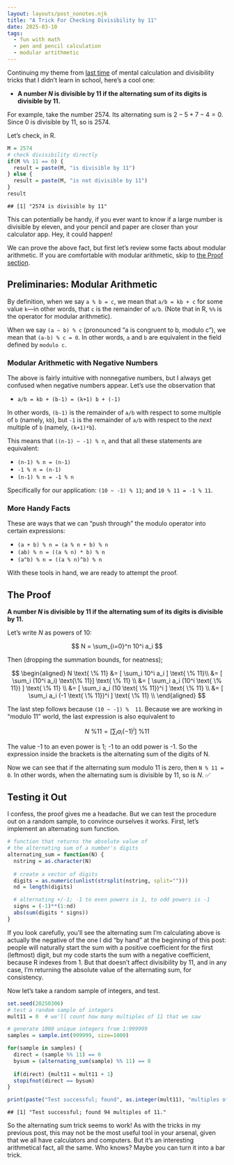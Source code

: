 ```yaml
---
layout: layouts/post_nonotes.njk
title: "A Trick For Checking Divisibility by 11"
date: 2025-03-10
tags:
  - fun with math
  - pen and pencil calculation
  - modular artithmetic
---
```


Continuing my theme from [last
time](/blog/2025-03-07-divisibility-part1/) of
mental calculation and divisibility tricks that I didn’t learn in
school, here’s a cool one:

- **A number $N$ is divisible by 11 if the alternating sum of its digits
  is divisible by 11.**

For example, take the number 2574. Its alternating sum is
$2 - 5 + 7 - 4 = 0$. Since 0 is divisible by 11, so is 2574.

Let’s check, in R.

``` r
M = 2574
# check divisibility directly
if(M %% 11 == 0) {
  result = paste(M, "is divisible by 11")
} else {
  result = paste(M, "is not divisible by 11")
}
result
```
```
## [1] "2574 is divisible by 11"
```

This can potentially be handy, if you ever want to know if a large
number is divisible by eleven, and your pencil and paper are closer than
your calculator app. Hey, it could happen!

We can prove the above fact, but first let’s review some facts about
modular arithmetic. If you are comfortable with modular arithmetic, skip
to [the Proof section](/blog/2025-03-10-divisibility-part2/#the-proof).

## Preliminaries: Modular Arithmetic

By definition, when we say `a % b = c`, we mean that `a/b = kb + c` for
some value `k`—in other words, that `c` is the remainder of `a/b`. (Note
that in R, `%%` is the operator for modular arithmetic).

When we say `(a ~ b) % c` (pronounced “a is congruent to b, modulo c”),
we mean that `(a-b) % c = 0`. In other words, `a` and `b` are
equivalent in the field defined by `modulo c`.

### Modular Arithmetic with Negative Numbers

The above is fairly intuitive with nonnegative numbers, but I always get
confused when negative numbers appear. Let’s use the observation that

- `a/b = kb + (b-1) = (k+1) b + (-1)`

In other words, `(b-1)` is the remainder of `a/b` with respect to some
multiple of `b` (namely, `kb`), but `-1` is the remainder of `a/b` with
respect to the *next* multiple of `b` (namely, `(k+1)*b`).

This means that `((n-1) ~ -1) % n`, and that all these statements are
equivalent:

- `(n-1) % n = (n-1)`
- `-1 % n = (n-1)`
- `(n-1) % n = -1 % n`

Specifically for our application: `(10 ~ -1) % 11`; and
`10 % 11 = -1 % 11`.

### More Handy Facts

These are ways that we can “push through” the modulo operator into
certain expressions:

- `(a + b) % n = (a % n + b) % n`
- `(ab) % n = ((a % n) * b) % n`
- `(a^b) % n = ((a % n)^b) % n`

With these tools in hand, we are ready to attempt the proof.

## The Proof

**A number $N$ is divisible by 11 if the alternating sum of its digits
is divisible by 11.**

Let’s write $N$ as powers of 10:

$$
N = \sum_{i=0}^n 10^i a_i 
$$

Then (dropping the summation bounds, for neatness);

$$
\begin{aligned}
N \text{ \% 11}  &= [ \sum_i 10^i a_i ] \text{ \% 11}\\
&= [ \sum_i (10^i a_i) \text{\% 11}] \text{ \% 11} \\
&= [ \sum_i a_i (10^i \text{ \% 11}) ] \text{ \% 11} \\
&= [ \sum_i a_i (10 \text{ \% 11})^i ] \text{ \% 11} \\
&= [ \sum_i a_i (-1 \text{ \% 11})^i ] \text{ \% 11} \\
\end{aligned}
$$

The last step follows because `(10 ~ -1) %  11`. Because we are working
in “modulo 11” world, the last expression is also equivalent to

$$
N \text{ \% 11} = [\sum_i a_i (-1)^i] \text{ \% 11}
$$

The value -1 to an even power is 1; -1 to an odd power is -1. So the
expression inside the brackets is the alternating sum of the digits of
N.

Now we can see that if the alternating sum modulo 11 is zero, then
`N % 11 = 0`. In other words, when the alternating sum is divisible by
11, so is $N$. ✅

## Testing it Out

I confess, the proof gives me a headache. But we can test the procedure
out on a random sample, to convince ourselves it works. First, let’s
implement an alternating sum function.

``` r
# function that returns the absolute value of
# the alternating sum of a number's digits
alternating_sum = function(N) {
  nstring = as.character(N)
  
  # create a vector of digits
  digits = as.numeric(unlist(strsplit(nstring, split="")))
  nd = length(digits)

  # alternating +/-1; -1 to even powers is 1, to odd powers is -1
  signs = (-1)**(1:nd)
  abs(sum(digits * signs))
}
```

If you look carefully, you’ll see the alternating sum I’m calculating
above is actually the negative of the one I did “by hand” at the
beginning of this post: people will naturally start the sum with a
positive coefficient for the first (leftmost) digit, but my code starts
the sum with a negative coefficient, because R indexes from 1. But that
doesn’t affect divisibility by 11, and in any case, I’m returning the
absolute value of the alternating sum, for consistency.

Now let’s take a random sample of integers, and test.

``` r
set.seed(20250306)
# test a random sample of integers
mult11 = 0  # we'll count how many multiples of 11 that we saw

# generate 1000 unique integers from 1:999999
samples = sample.int(999999, size=1000)

for(sample in samples) {
  direct = (sample %% 11) == 0
  bysum = (alternating_sum(sample) %% 11) == 0
  
  if(direct) {mult11 = mult11 + 1}
  stopifnot(direct == bysum)
}

print(paste("Test successful; found", as.integer(mult11), "multiples of 11."))
```
```
## [1] "Test successful; found 94 multiples of 11."
```
So the alternating sum trick seems to work! As with the tricks in my
previous post, this may not be the most useful tool in your arsenal,
given that we all have calculators and computers. But it’s an
interesting arithmetical fact, all the same. Who knows? Maybe you can
turn it into a bar trick.
